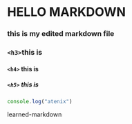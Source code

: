 # HELLO MARKDOWN
### this is my edited markdown file

### `<h3>`this is 
#### `<h4>` this is
##### `<h5>` this is

```javascript
console.log("atenix")
```

learned-markdown
